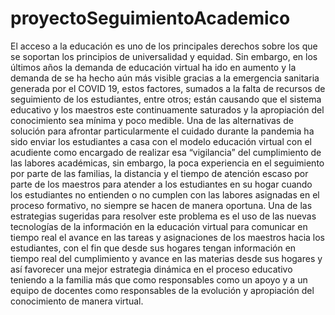 # proyectoSeguimientoAcademico
El acceso a la educación es uno de los principales derechos sobre los que se  soportan los principios de universalidad y equidad. Sin embargo, en los últimos  años la demanda de educación virtual ha ido en aumento y la demanda de se ha  hecho aún más visible gracias a la emergencia sanitaria generada por el COVID  19, estos factores, sumados a la falta de recursos de seguimiento de los  estudiantes, entre otros; están causando que el sistema educativo y los  maestros este continuamente saturados y la apropiación del conocimiento sea mínima y poco medible. Una de las alternativas de solución para afrontar particularmente el cuidado  durante la pandemia ha sido enviar los estudiantes a casa con el modelo  educación virtual con el acudiente como encargado de realizar esa “vigilancia” del cumplimiento de las labores académicas, sin embargo, la poca experiencia  en el seguimiento por parte de las familias, la distancia y el tiempo de atención  escaso por parte de los maestros para atender a los estudiantes en su hogar  cuando los estudiantes no entienden o no cumplen con las labores asignadas en  el proceso formativo, no siempre se hacen de manera oportuna. Una de las estrategias sugeridas para resolver este problema es el uso de las  nuevas tecnologías de la información en la educación virtual para comunicar en  tiempo real el avance en las tareas y asignaciones de los maestros hacia los  estudiantes, con el fin que desde sus hogares tengan información en tiempo  real del cumplimiento y avance en las materias desde sus hogares y así favorecer  una mejor estrategia dinámica en el proceso educativo teniendo a la familia más que como responsables como un apoyo y a un equipo de docentes como  responsables de la evolución y apropiación del conocimiento de manera virtual.

